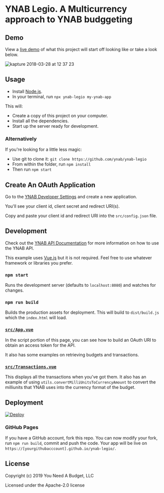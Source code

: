 # YNAB Legio.  A Multicurrency approach to YNAB budggeting 


## Demo

View a [live demo](https://sclark2006.github.io/ynab-legio/) of what this project
will start off looking like or take a look below.

![kapture 2018-03-28 at 12 37 23](https://user-images.githubusercontent.com/759811/38046244-c9806f0a-3284-11e8-8788-509912ec79c2.gif)

## Usage

* Install [Node.js](https://nodejs.org/).
* In your terminal, run `npx ynab-legio my-ynab-app`

This will:
* Create a copy of this project on your computer.
* Install all the dependencies.
* Start up the server ready for development.

### Alternatively

If you're looking for a little less magic:

* Use git to clone it: `git clone https://github.com/ynab/ynab-legio`
* From within the folder, run `npm install`
* Then run `npm start`

## Create An OAuth Application

Go to the [YNAB Developer Settings](https://app.youneedabudget.com/settings/developer)
and create a new application.

You'll see your client id, client secret and redirect URI(s).

Copy and paste your client id and redirect URI into the `src/config.json` file.

## Development

Check out the [YNAB API Documentation](https://api.youneedabudget.com/) for more
information on how to use the YNAB API.

This example uses [Vue.js](https://vuejs.org/) but it is not required. Feel free
to use whatever framework or libraries you prefer.

### `npm start`
Runs the development server (defaults to `localhost:8080`) and watches for changes.

### `npm run build`
Builds the production assets for deployment. This will build to `dist/build.js`
which the `index.html` will load.

### [`src/App.vue`](https://github.com/ynab/ynab-legio/blob/gh-pages/src/App.vue)

In the script portion of this page, you can see how to build an OAuth URI to
obtain an access token for the API.

It also has some examples on retrieving budgets and transactions.

### [`src/Transactions.vue`](https://github.com/ynab/ynab-legio/blob/gh-pages/src/components/Transactions.vue)

This displays all the transactions when you've got them. It also has an example
of using `utils.convertMilliUnitsToCurrencyAmount` to convert the milliunits that
YNAB uses into the currency format of the budget.

## Deployment

<a href="https://heroku.com/deploy?template=https://github.com/ynab/ynab-legio">
  <img src="https://www.herokucdn.com/deploy/button.svg" alt="Deploy">
</a>

### GitHub Pages
If you have a GitHub account, fork this repo. You can now modify your fork, run
`npm run build`, commit and push the code. Your app will be live on `https://[yourgithubacccount].github.io/ynab-legio/`.

## License

Copyright (c) 2019 You Need A Budget, LLC

Licensed under the Apache-2.0 license
